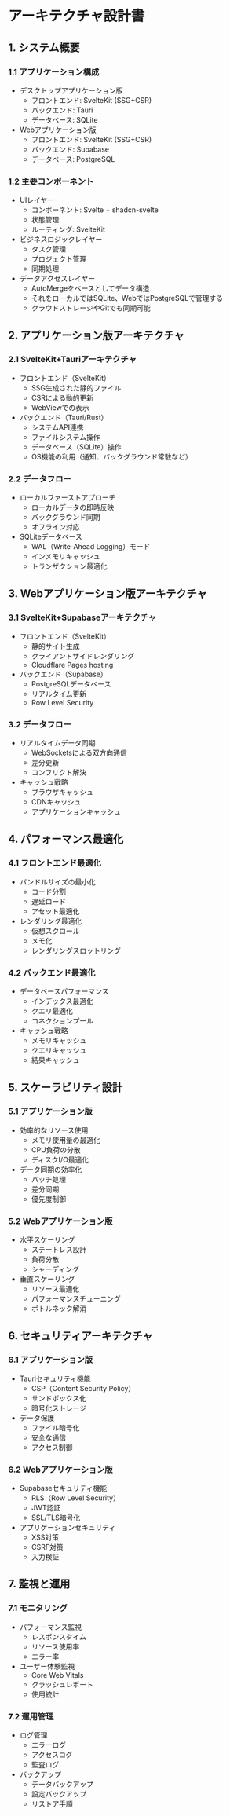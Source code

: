 # アーキテクチャ設計書

## 1. システム概要

### 1.1 アプリケーション構成

- デスクトップアプリケーション版
  - フロントエンド: SvelteKit (SSG+CSR)
  - バックエンド: Tauri
  - データベース: SQLite
- Webアプリケーション版
  - フロントエンド: SvelteKit (SSG+CSR)
  - バックエンド: Supabase
  - データベース: PostgreSQL

### 1.2 主要コンポーネント

- UIレイヤー
  - コンポーネント: Svelte + shadcn-svelte
  - 状態管理:
  - ルーティング: SvelteKit
- ビジネスロジックレイヤー
  - タスク管理
  - プロジェクト管理
  - 同期処理
- データアクセスレイヤー
  - AutoMergeをベースとしてデータ構造
  - それをローカルではSQLite、WebではPostgreSQLで管理する
  - クラウドストレージやGitでも同期可能

## 2. アプリケーション版アーキテクチャ

### 2.1 SvelteKit+Tauriアーキテクチャ

- フロントエンド（SvelteKit）
  - SSG生成された静的ファイル
  - CSRによる動的更新
  - WebViewでの表示
- バックエンド（Tauri/Rust）
  - システムAPI連携
  - ファイルシステム操作
  - データベース（SQLite）操作
  - OS機能の利用（通知、バックグラウンド常駐など）

### 2.2 データフロー

- ローカルファーストアプローチ
  - ローカルデータの即時反映
  - バックグラウンド同期
  - オフライン対応
- SQLiteデータベース
  - WAL（Write-Ahead Logging）モード
  - インメモリキャッシュ
  - トランザクション最適化

## 3. Webアプリケーション版アーキテクチャ

### 3.1 SvelteKit+Supabaseアーキテクチャ

- フロントエンド（SvelteKit）
  - 静的サイト生成
  - クライアントサイドレンダリング
  - Cloudflare Pages hosting
- バックエンド（Supabase）
  - PostgreSQLデータベース
  - リアルタイム更新
  - Row Level Security

### 3.2 データフロー

- リアルタイムデータ同期
  - WebSocketsによる双方向通信
  - 差分更新
  - コンフリクト解決
- キャッシュ戦略
  - ブラウザキャッシュ
  - CDNキャッシュ
  - アプリケーションキャッシュ

## 4. パフォーマンス最適化

### 4.1 フロントエンド最適化

- バンドルサイズの最小化
  - コード分割
  - 遅延ロード
  - アセット最適化
- レンダリング最適化
  - 仮想スクロール
  - メモ化
  - レンダリングスロットリング

### 4.2 バックエンド最適化

- データベースパフォーマンス
  - インデックス最適化
  - クエリ最適化
  - コネクションプール
- キャッシュ戦略
  - メモリキャッシュ
  - クエリキャッシュ
  - 結果キャッシュ

## 5. スケーラビリティ設計

### 5.1 アプリケーション版

- 効率的なリソース使用
  - メモリ使用量の最適化
  - CPU負荷の分散
  - ディスクI/O最適化
- データ同期の効率化
  - バッチ処理
  - 差分同期
  - 優先度制御

### 5.2 Webアプリケーション版

- 水平スケーリング
  - ステートレス設計
  - 負荷分散
  - シャーディング
- 垂直スケーリング
  - リソース最適化
  - パフォーマンスチューニング
  - ボトルネック解消

## 6. セキュリティアーキテクチャ

### 6.1 アプリケーション版

- Tauriセキュリティ機能
  - CSP（Content Security Policy）
  - サンドボックス化
  - 暗号化ストレージ
- データ保護
  - ファイル暗号化
  - 安全な通信
  - アクセス制御

### 6.2 Webアプリケーション版

- Supabaseセキュリティ機能
  - RLS（Row Level Security）
  - JWT認証
  - SSL/TLS暗号化
- アプリケーションセキュリティ
  - XSS対策
  - CSRF対策
  - 入力検証

## 7. 監視と運用

### 7.1 モニタリング

- パフォーマンス監視
  - レスポンスタイム
  - リソース使用率
  - エラー率
- ユーザー体験監視
  - Core Web Vitals
  - クラッシュレポート
  - 使用統計

### 7.2 運用管理

- ログ管理
  - エラーログ
  - アクセスログ
  - 監査ログ
- バックアップ
  - データバックアップ
  - 設定バックアップ
  - リストア手順
